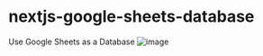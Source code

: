 # nextjs-google-sheets-database

Use Google Sheets as a Database
![image](https://user-images.githubusercontent.com/96425978/196023898-c9dd9e3d-ea05-4288-b2e6-725309c07ab4.png)
